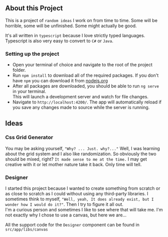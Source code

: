 ## About this Project
This is a project of `random ideas` I work on from time to time. Some will be horrible, some will be unfinished. Some might actually be good. 

It's all written in `typescript` because I love strictly typed languages.
Typescript is also very easy to convert to `C#` or `Java`.


### Setting up the project
* Open your terminal of choice and navigate to the root of the project folder.
* Run `npm install` to download all of the required packages. If you don't have `npm` you can download it from [nodejs.org](https://nodejs.org)
* After all packages are downloaded, you should be able to run `ng serve` in your terminal.  
This will launch a development server and watch for file changes. 
* Navigate to `http://localhost:4200/`. 
The app will automatically reload if you save any changes made to source while the server is running.


## Ideas

### Css Grid Generator
You may be asking yourself, `"Why? ... Just. why?..."` Well, I was learning about the grid system and I also like randomization. 
So obviously the two should be mixed, right? `It made sense to me at the time.`
I may get creative with it or let mother nature take it back. Only time will tell.

### Designer
I started this project because I wanted to create something from scratch or as close to scratch as I could without using any third-party libraries. 
I sometimes think to myself, `"Well, yeah, It does already exist, but I wonder how I would do it?"`. Then I try to figure it all out.  
I'm a curious person and sometimes I like to see where that will take me. I'm not exactly why I chose to use a canvas, but here we are... 

All the support code for the `Designer` component can be found in `src/app/libs/canvas`